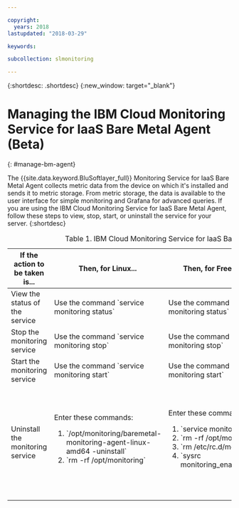 ```yaml
---

copyright:
  years: 2018
lastupdated: "2018-03-29"

keywords:

subcollection: slmonitoring

---
```


{:shortdesc: .shortdesc}
{:new_window: target="_blank"}

# Managing the IBM Cloud Monitoring Service for IaaS Bare Metal Agent (Beta)
{: #manage-bm-agent}

The {{site.data.keyword.BluSoftlayer_full}} Monitoring Service for IaaS Bare Metal Agent collects metric data from the device on which it's installed and sends it to metric storage. From metric storage, the data is available to the user interface for simple monitoring and Grafana for advanced queries.
If you are using the IBM Cloud Monitoring Service for IaaS Bare Metal Agent, follow these steps to view, stop, start, or uninstall the service for your server.
{:shortdesc}

<table>
   <CAPTION>Table 1. IBM Cloud Monitoring Service for IaaS Bare Metal Agent</CAPTION>
   <THEAD>
   <TR>
   <th>If the action to be taken is...</th>
   <th>Then, for Linux...</th>
     <th>Then, for FreeBSD...</th>
     <th>Then, for Windows...</th>
   </TR>
   </THEAD>
   <TBODY>
   <tr>
   <td>View the status of the service</td>
   <td>
   Use the command `service monitoring status`
   </td>
     <td>
   Use the command `service monitoring status`
   </td>
     <td>
   Use the command `sc.exe query monitoring`
   </td>
   </tr>
   <tr>
   <td>Stop the monitoring service</td>
   <td>
   Use the command `service monitoring stop`
   </td>
     <td>
   Use the command `service monitoring stop`
   </td>
     <td>
   Use the command `sc.exe stop monitoring`
   </td>
   </tr>
       <tr>
   <td>Start the monitoring service</td>
   <td>
   Use the command `service monitoring start`
   </td>
     <td>
   Use the command `service monitoring start`
   </td>
     <td>
   Use the command `sc.exe start monitoring`
   </td>
   </tr>
       <tr>
   <td>Uninstall the monitoring service</td>
   <td>Enter these commands:
     <ol>
       <li>`/opt/monitoring/baremetal-monitoring-agent-linux-amd64 -uninstall`</li>
       <li>`rm -rf /opt/monitoring`</li>
     </ol>
   </td>
     <td>Enter these commands:
  <ol>
    <li>`service monitoring stop`</li>
    <li>`rm -rf /opt/monitoring`</li>
    <li>`rm /etc/rc.d/monitoring`</li>
<li>`sysrc monitoring_enable="NO"`</li>
     </ol>
   </td>
     <td>Follow these steps:
 <ol>
       <li>Open **Add or Remove Programs**.</li>
       <li>Select **IBM Cloud Monitoring Agent**</li>
   <li>Click **Uninstall**.</li>
     </ol>
   </td>
   </tr>
   </TBODY>
   </table>
